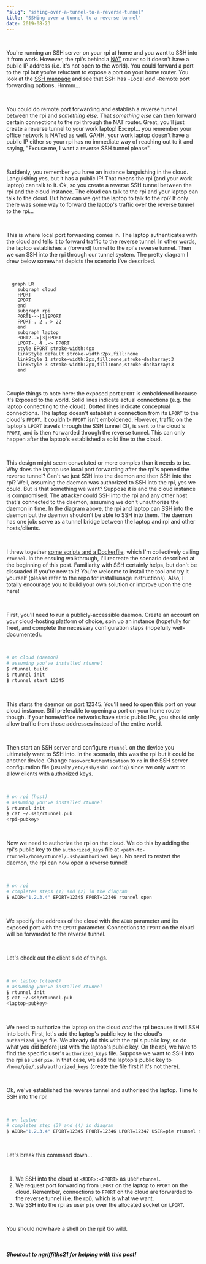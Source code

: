 ```yaml
---
"slug": "sshing-over-a-tunnel-to-a-reverse-tunnel"
title: "SSHing over a tunnel to a reverse tunnel"
date: 2019-08-23
---
```

<br>

You're running an SSH server on your rpi at home and you want to SSH into it from work. However, the rpi's behind a [NAT](https://en.wikipedia.org/wiki/Network_address_translation) router so it doesn't have a public IP address (i.e. it's not open to the world). You could forward a port to the rpi but you're reluctant to expose a port on your home router. You look at the [SSH manpage](https://linux.die.net/man/1/ssh) and see that SSH has `-L`ocal *and* `-R`emote port forwarding options. Hmmm...

<br>

You could do remote port forwarding and establish a reverse tunnel between the rpi and *something else*. That *something else* can then forward certain connections to the rpi through the NAT router. Great, you'll just create a reverse tunnel to your work laptop! Except... you remember your office network is NATed as well. GAHH, your work laptop doesn't have a public IP either so your rpi has no immediate way of reaching out to it and saying, "Excuse me, I want a reverse SSH tunnel please".

<br>

Suddenly, you remember you have an instance languishing in the cloud. Languishing yes, but it has a public IP! That means the rpi (and your work laptop) can talk to it. Ok, so you create a reverse SSH tunnel between the rpi and the cloud instance. The cloud can talk to the rpi and your laptop can talk to the cloud. But how can we get the laptop to talk to the rpi? If only there was some way to forward the laptop's traffic over the reverse tunnel to the rpi...

<br>

This is where local port forwarding comes in. The laptop authenticates with the cloud and tells it to forward traffic to the reverse tunnel. In other words, the laptop establishes a (forward) tunnel to the rpi's reverse tunnel. Then we can SSH into the rpi through our tunnel system. The pretty diagram I drew below somewhat depicts the scenario I've described.

<br>

```mermaid
  graph LR
    subgraph cloud
    FPORT
    EPORT
    end
    subgraph rpi
    PORT1-->|1|EPORT
    FPORT-. 2 .-> 22
    end
    subgraph laptop
    PORT2-->|3|EPORT
    LPORT-. 4 .-> FPORT
    style EPORT stroke-width:4px
    linkStyle default stroke-width:2px,fill:none
    linkStyle 1 stroke-width:2px,fill:none,stroke-dasharray:3
    linkStyle 3 stroke-width:2px,fill:none,stroke-dasharray:3
    end
```
<br>

Couple things to note here: the exposed port `EPORT` is emboldened because it's `E`xposed to the world. Solid lines indicate actual connections (e.g. the laptop connecting to the cloud). Dotted lines indicate conceptual connections. The laptop doesn't establish a connection from its `LPORT` to the cloud's `FPORT`. It couldn't- `FPORT` isn't emboldened. However, traffic on the laptop's `LPORT` travels through the SSH tunnel (3), is sent to the cloud's `FPORT`, and is then `F`orwarded through the reverse tunnel. This can only happen after the laptop's established a solid line to the cloud.

<br>

This design might seem convoluted or more complex than it needs to be. Why does the laptop use local port forwarding after the rpi's opened the reverse tunnel? Can't we just SSH into the daemon and then SSH into the rpi? Well, assuming the daemon was authorized to SSH into the rpi, yes we could. But is that something we want? Suppose it is and the cloud instance is compromised. The attacker could SSH into the rpi and any other host that's connected to the daemon, assuming we don't unauthorize the daemon in time. In the diagram above, the rpi and laptop can SSH into the daemon but the daemon shouldn't be able to SSH into them. The daemon has one
job: serve as a tunnel bridge between the laptop and rpi and other hosts/clients.

<br>

I threw together [some scripts and a Dockerfile](https://github.com/zbo14/rtunnel), which I'm collectively calling `rtunnel`. In the ensuing walkthrough, I'll recreate the scenario described at the beginning of this post. Familiarity with SSH certainly helps, but don't be dissuaded if you're new to it! You're welcome to install the tool and try it yourself (please refer to the repo for install/usage instructions). Also, I totally encourage you to build your own solution or improve upon the one here!

<br>

First, you'll need to run a publicly-accessible daemon. Create an account on your cloud-hosting platform of choice, spin up an instance (hopefully for free), and complete the necessary configuration steps (hopefully well-documented).

<br>

```bash
# on cloud (daemon)
# assuming you've installed rtunnel
$ rtunnel build
$ rtunnel init
$ rtunnel start 12345
```
<br>

This starts the daemon on port 12345. You'll need to open this port on your cloud instance. Still preferable to opening a port on your home router though. If your home/office networks have static public IPs, you should only allow traffic from those addresses instead of the entire world.

<br>

Then start an SSH server and configure `rtunnel` on the device you ultimately want to SSH into. In the scenario, this was the rpi but it could be another device. Change `PasswordAuthentication` to `no` in the SSH server configuration file (usually `/etc/ssh/sshd_config`) since we only want to allow clients with authorized keys.

<br>

```bash
# on rpi (host)
# assuming you've installed rtunnel
$ rtunnel init
$ cat ~/.ssh/rtunnel.pub
<rpi-pubkey>
```
<br>

Now we need to authorize the rpi on the cloud. We do this by adding the rpi's public key to the `authorized_keys` file at `<path-to-rtunnel>/home/rtunnel/.ssh/authorized_keys`. No need to restart the daemon, the rpi can now open a reverse tunnel!

<br>

```bash
# on rpi
# completes steps (1) and (2) in the diagram
$ ADDR="1.2.3.4" EPORT=12345 FPORT=12346 rtunnel open
```
<br>

We specify the address of the cloud with the `ADDR` parameter and its exposed port with the `EPORT` parameter. Connections to `FPORT` on the cloud will be forwarded to the reverse tunnel.

<br>

Let's check out the client side of things.

<br>

```bash
# on laptop (client)
# assuming you've installed rtunnel
$ rtunnel init
$ cat ~/.ssh/rtunnel.pub
<laptop-pubkey>
```

<br>

We need to authorize the laptop on the cloud *and* the rpi because it will SSH into both. First, let's add the laptop's public key to the cloud's `authorized_keys` file. We already did this with the rpi's public key, so do what you did before just with the laptop's public key. On the rpi, we have to find the specific user's `authorized_keys` file. Suppose we want to SSH into the rpi as user `pie`. In that case, we add the laptop's public key to `/home/pie/.ssh/authorized_keys` (create the file first if it's not there).

<br>

Ok, we've established the reverse tunnel and authorized the laptop. Time to SSH into the rpi!

<br>

```bash
# on laptop
# completes step (3) and (4) in diagram
$ ADDR="1.2.3.4" EPORT=12345 FPORT=12346 LPORT=12347 USER=pie rtunnel ssh
```

<br>

Let's break this command down...

<br>


1. We SSH into the cloud at `<ADDR>:<EPORT>` as user `rtunnel`.
1. We request port forwarding from `LPORT` on the laptop to `FPORT` on the cloud. Remember, connections to `FPORT` on the cloud are forwarded to the reverse tunnel (i.e. the rpi), which is what we want.
1. We SSH into the rpi as user `pie` over the allocated socket on `LPORT`.


<br>

You should now have a shell on the rpi! Go wild.

<br>

##### *Shoutout to [ngriffiths21](https://medium.com/@ngriffiths21) for helping with this post!*
